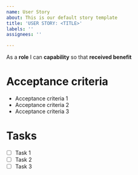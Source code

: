 ```yaml
---
name: User Story
about: This is our default story template
title: 'USER STORY: <TITLE>'
labels: ''
assignees: ''

---
```


As a **role** I can **capability** so that **received benefit**

# Acceptance criteria

* Acceptance criteria 1
* Acceptance criteria 2
* Acceptance criteria 3

# Tasks

- [ ] Task 1
- [ ] Task 2
- [ ] Task 3

